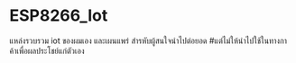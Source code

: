 # ESP8266_Iot
แหล่งรวบรวม iot ของผมเอง และเผนแพร่ สำรหับผู้สนใจนำไปต่อยอด 
#แต่ไม่ให้นำไปใช้ในทางกาค้าเพื่อผลประโชย์แก่ตัวเอง
